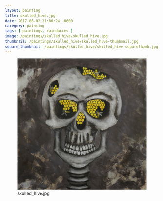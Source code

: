 ```yaml
---
layout: painting
title: skulled_hive.jpg
date: 2017-06-02 21:00:24 -0600
category: painting
tags: [ paintings, raindances ]
image: /paintings/skulled_hive/skulled_hive.jpg
thumbnail: /paintings/skulled_hive/skulled_hive-thumbnail.jpg
square_thumbnail: /paintings/skulled_hive/skulled_hive-squarethumb.jpg
---
```


<figure class="fullwidth"><img src="/paintings/skulled_hive/skulled_hive.jpg" alt="A painting titled: skulled_hive.jpg by painter Kyle Cunningham" /><figcaption>skulled_hive.jpg</figcaption></figure>
